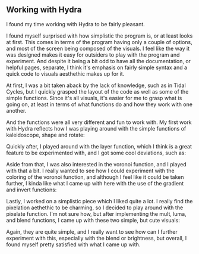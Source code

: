 ## Working with Hydra

I found my time working with Hydra to be fairly pleasant. 

I found myself surprised with how simplistic the program is, or at least looks at first. This comes in terms of the program having only a couple of options, and most of the screen being composed of the visuals.
I feel like the way it was designed makes it easy for outsiders to play with the program and experiment. And despite it being a bit odd to have all the documentation, or helpful pages, separate, I think it's emphasis on fairly simple syntax and a quick code to visuals aesthethic makes up for it.

At first, I was a bit taken aback by the lack of knowledge, such as in Tidal Cycles, but I quickly grasped the layout of the code as well as some of the simple functions. Since it's all visuals, it's easier for me to grasp what is going on, at least in terms of what functions do and how they work with one another. 

And the functions were all very different and fun to work with. My first work with Hydra reflects how I was playing around with the simple functions of kaleidoscope, shape and rotate:


Quickly after, I played around with the layer function, which I think is a great feature to be experimented with, and I got some cool deviations, such as:


Aside from that, I was also interested in the voronoi function, and I played with that a bit. I really wanted to see how I could experiment with the coloring of the voronoi function, and although I feel like it could be taken further, I kinda like what I came up with here with the use of the gradient and invert functions:


Lastly, I worked on a simplistic piece which I liked quite a lot. I really find the pixelation aethethic to be charming, so I decided to play around with the pixelate function. I'm not sure how, but after implementing the mult, luma, and blend functions, I came up with these two simple, but cute visuals:



Again, they are quite simple, and I really want to see how can I further experiment with this, especially with the blend or brightness, but overall, I found myself pretty satisfied with what I came up with.


